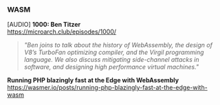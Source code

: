 ### WASM

[AUDIO] **1000: Ben Titzer**  
https://microarch.club/episodes/1000/

> _"Ben joins to talk about the history of WebAssembly, the design of V8’s
> TurboFan optimizing compiler, and the Virgil programming language. We also
> discuss mitigating side-channel attacks in software, and designing high
> performance virtual machines."_

**Running PHP blazingly fast at the Edge with WebAssembly**  
https://wasmer.io/posts/running-php-blazingly-fast-at-the-edge-with-wasm
